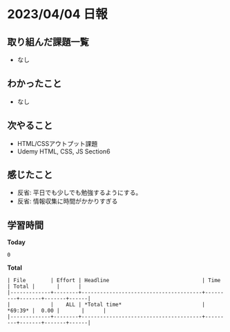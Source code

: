 # 2023/04/04 日報

## 取り組んだ課題一覧
- なし

## わかったこと
- なし

## 次やること
- HTML/CSSアウトプット課題
- Udemy HTML, CSS, JS Section6 

## 感じたこと
- 反省: 平日でも少しでも勉強するようにする。
- 反省: 情報収集に時間がかかりすぎる

## 学習時間
**Today**
```
0
```

**Total**
```
| File        | Effort | Headline                              | Time    | Total |       |      |
|-------------+--------+---------------------------------------+---------+-------+-------+------|
|             |    ALL | *Total time*                          | *69:39* |  0.00 |       |      |
|-------------+--------+---------------------------------------+---------+-------+-------+------|
```
